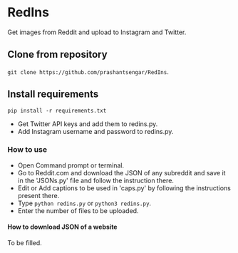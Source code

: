 # RedIns
Get images from Reddit and upload to Instagram and Twitter.


## Clone from repository
`git clone https://github.com/prashantsengar/RedIns`.

## Install requirements
`pip install -r requirements.txt`

- Get Twitter API keys and add them to redins.py.
- Add Instagram username and password to redins.py.

### How to use
- Open Command prompt or terminal.
- Go to Reddit.com and download the JSON of any subreddit and save it in the 'JSONs.py' file and follow the instruction there.
- Edit or Add captions to be used in 'caps.py' by following the instructions present there.
- Type `python redins.py` or `python3 redins.py`.
- Enter the number of files to be uploaded.

#### How to download JSON of a website
To be filled.
